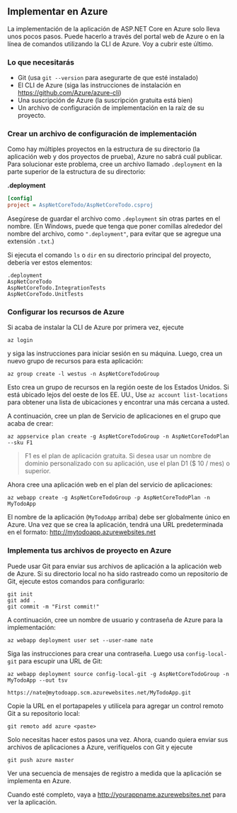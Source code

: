 ## Implementar en Azure

La implementación de la aplicación de ASP.NET Core en Azure solo lleva unos pocos pasos. Puede hacerlo a través del portal web de Azure o en la línea de comandos utilizando la CLI de Azure. Voy a cubrir este último.

### Lo que necesitarás

* Git (usa `git --version` para asegurarte de que esté instalado)
* El CLI de Azure (siga las instrucciones de instalación en https://github.com/Azure/azure-cli)
* Una suscripción de Azure (la suscripción gratuita está bien)
* Un archivo de configuración de implementación en la raíz de su proyecto.

### Crear un archivo de configuración de implementación

Como hay múltiples proyectos en la estructura de su directorio (la aplicación web y dos proyectos de prueba), Azure no sabrá cuál publicar. Para solucionar este problema, cree un archivo llamado `.deployment` en la parte superior de la estructura de su directorio:

**.deployment**

```ini
[config]
project = AspNetCoreTodo/AspNetCoreTodo.csproj
```

Asegúrese de guardar el archivo como `.deployment` sin otras partes en el nombre. (En Windows, puede que tenga que poner comillas alrededor del nombre del archivo, como `".deployment"`, para evitar que se agregue una extensión `.txt`.)

Si ejecuta el comando `ls` o `dir` en su directorio principal del proyecto, debería ver estos elementos:

```
.deployment
AspNetCoreTodo
AspNetCoreTodo.IntegrationTests
AspNetCoreTodo.UnitTests
```

### Configurar los recursos de Azure

Si acaba de instalar la CLI de Azure por primera vez, ejecute


```
az login
```

y siga las instrucciones para iniciar sesión en su máquina. Luego, crea un nuevo grupo de recursos para esta aplicación:

```
az group create -l westus -n AspNetCoreTodoGroup
```

Esto crea un grupo de recursos en la región oeste de los Estados Unidos. Si está ubicado lejos del oeste de los EE. UU., Use `az account list-locations` para obtener una lista de ubicaciones y encontrar una más cercana a usted.

A continuación, cree un plan de Servicio de aplicaciones en el grupo que acaba de crear:

```
az appservice plan create -g AspNetCoreTodoGroup -n AspNetCoreTodoPlan --sku F1
```

> F1 es el plan de aplicación gratuita. Si desea usar un nombre de dominio personalizado con su aplicación, use el plan D1 ($ 10 / mes) o superior.

Ahora cree una aplicación web en el plan del servicio de aplicaciones:

```
az webapp create -g AspNetCoreTodoGroup -p AspNetCoreTodoPlan -n MyTodoApp
```

El nombre de la aplicación (`MyTodoApp` arriba) debe ser globalmente único en Azure. Una vez que se crea la aplicación, tendrá una URL predeterminada en el formato: http://mytodoapp.azurewebsites.net


### Implementa tus archivos de proyecto en Azure

Puede usar Git para enviar sus archivos de aplicación a la aplicación web de Azure. Si su directorio local no ha sido rastreado como un repositorio de Git, ejecute estos comandos para configurarlo:
```
git init
git add .
git commit -m "First commit!"
```

A continuación, cree un nombre de usuario y contraseña de Azure para la implementación:

```
az webapp deployment user set --user-name nate
```

Siga las instrucciones para crear una contraseña. Luego usa `config-local-git` para escupir una URL de Git:

```
az webapp deployment source config-local-git -g AspNetCoreTodoGroup -n MyTodoApp --out tsv

https://nate@mytodoapp.scm.azurewebsites.net/MyTodoApp.git
```

Copie la URL en el portapapeles y utilícela para agregar un control remoto Git a su repositorio local:

```
git remoto add azure <paste>
```

Solo necesitas hacer estos pasos una vez. Ahora, cuando quiera enviar sus archivos de aplicaciones a Azure, verifíquelos con Git y ejecute

```
git push azure master
```

Ver una secuencia de mensajes de registro a medida que la aplicación se implementa en Azure.

Cuando esté completo, vaya a http://yourappname.azurewebsites.net para ver la aplicación.